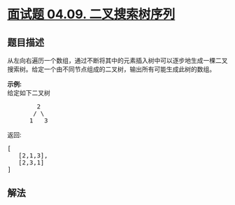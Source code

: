 # [面试题 04.09. 二叉搜索树序列](https://leetcode.cn/problems/bst-sequences-lcci)

## 题目描述

<!-- 这里写题目描述 -->
<p>从左向右遍历一个数组，通过不断将其中的元素插入树中可以逐步地生成一棵二叉搜索树。给定一个由不同节点组成的二叉树，输出所有可能生成此树的数组。</p>
<p><strong>示例:</strong><br>
给定如下二叉树</p>
<pre class="AnLi">        2
       / \
      1   3
</pre>
<p>返回:</p>
<pre class="AnLi">[
   [2,1,3],
   [2,3,1]
]
</pre>

## 解法

<!-- end -->
